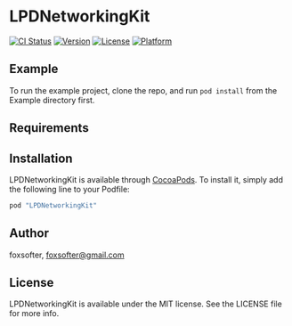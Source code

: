 # LPDNetworkingKit

[![CI Status](http://img.shields.io/travis/foxsofter/LPDNetworkingKit.svg?style=flat)](https://travis-ci.org/foxsofter/LPDNetworkingKit)
[![Version](https://img.shields.io/cocoapods/v/LPDNetworkingKit.svg?style=flat)](http://cocoapods.org/pods/LPDNetworkingKit)
[![License](https://img.shields.io/cocoapods/l/LPDNetworkingKit.svg?style=flat)](http://cocoapods.org/pods/LPDNetworkingKit)
[![Platform](https://img.shields.io/cocoapods/p/LPDNetworkingKit.svg?style=flat)](http://cocoapods.org/pods/LPDNetworkingKit)

## Example

To run the example project, clone the repo, and run `pod install` from the Example directory first.

## Requirements

## Installation

LPDNetworkingKit is available through [CocoaPods](http://cocoapods.org). To install
it, simply add the following line to your Podfile:

```ruby
pod "LPDNetworkingKit"
```

## Author

foxsofter, foxsofter@gmail.com

## License

LPDNetworkingKit is available under the MIT license. See the LICENSE file for more info.
